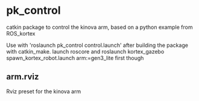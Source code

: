 # pk_control
catkin package to control the kinova arm, based on a python example from ROS_kortex

Use with 'roslaunch pk_control control.launch' after building the package with catkin_make.
launch roscore and roslaunch kortex_gazebo spawn_kortex_robot.launch arm:=gen3_lite first though

## arm.rviz
Rviz preset for the kinova arm
